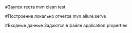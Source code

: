#Заупск теста
mvn clean test

#Построение локально отчетов
mvn allure:serve

#Входные данные
Задаются в файле application.properties
